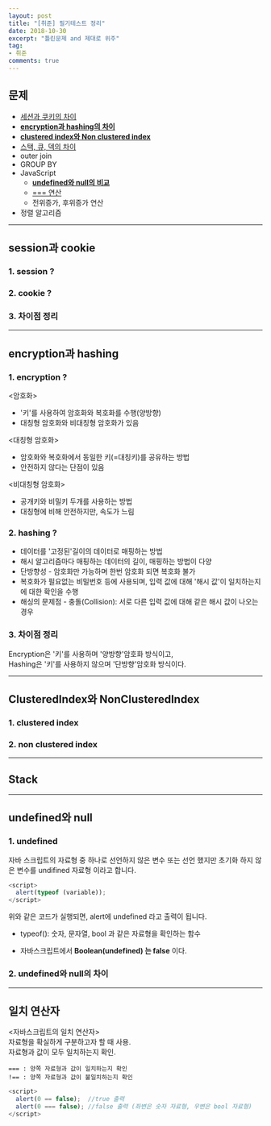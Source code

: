 ```yaml
---
layout: post
title: "[취준] 필기테스트 정리"
date: 2018-10-30
excerpt: "틀린문제 and 제대로 위주"
tag:
- 취준
comments: true
---
```


## <hlr>문제</hlr>

* [세션과 쿠키의 차이](#session과-cookie)
* [__encryption과 hashing의 차이__](#encryption과-hashing)
* [__clustered index와 Non clustered index__](#clusteredindex와-nonclusteredindex)
* [스택, 큐, 덱의 차이](#stack)
* outer join
* GROUP BY
* JavaScript
  - [__undefined와 null의 비교__](#undefined와-null)
  - [=== 연산](#일치-연산자)
  - 전위증가, 후위증가 연산
* 정렬 알고리즘
---

## session과 cookie

### 1. session ?


### 2. cookie ?

### 3. 차이점 정리

- - -

## encryption과 hashing

### 1. encryption ?
<암호화>  
- '키'를 사용하여 암호화와 복호화를 수행(양방향)
- 대칭형 암호화와 비대칭형 암호화가 있음

<대칭형 암호화>  
- 암호화와 복호화에서 동일한 키(=대칭키)를 공유하는 방법
- 안전하지 않다는 단점이 있음

<비대칭형 암호화>
- 공개키와 비밀키 두개를 사용하는 방법
- 대칭형에 비해 안전하지만, 속도가 느림

### 2. hashing ?
- 데이터를 '고정된'길이의 데이터로 매핑하는 방법
- 해시 알고리즘마다 매핑하는 데이터의 길이, 매핑하는 방법이 다양
- 단방향성 -  암호화만 가능하며 한번 암호화 되면 복호화 불가
- 복호화가 필요없는 비밀번호 등에 사용되며, 입력 값에 대해 '해시 값'이 일치하는지에 대한 확인을 수행
- 해싱의 문제점 - 충돌(Collision): 서로 다른 입력 값에 대해 같은 해시 값이 나오는 경우

### 3. 차이점 정리
Encryption은 '키'를 사용하며 '양방향'암호화 방식이고,  
Hashing은 '키'를 사용하지 않으며 '단방향'암호화 방식이다.

- - -

## ClusteredIndex와 NonClusteredIndex

### 1. clustered index

### 2. non clustered index
- - -

## Stack

- - -
## undefined와 null
### 1. undefined
자바 스크립트의 자료형 중 하나로 <hly>선언하지 않은 변수</hly> 또는 <hly>선언 했지만 초기화 하지 않은 변수</hly>를 undifined 자료형 이라고 합니다.  
~~~js
<script>
  alert(typeof (variable));
</script>
~~~
위와 같은 코드가 실행되면, alert에 undefined 라고 출력이 됩니다.  
* typeof(): 숫자, 문자열, bool 과 같은 자료형을 확인하는 함수  

- 자바스크립트에서 __Boolean(undefined) 는 false__ 이다.

### 2. undefined와 null의 차이
- - -
## 일치 연산자
<자바스크립트의 일치 연산자>  
자료형을 확실하게 구분하고자 할 때 사용.  
<hlr>자료형과 값이 모두 일치</hlr>하는지 확인.
~~~
=== : 양쪽 자료형과 값이 일치하는지 확인
!== : 양쪽 자료형과 값이 불일치하는지 확인
~~~

~~~js
<script>
  alert(0 == false);  //true 출력
  alert(0 === false); //false 출력 (좌변은 숫자 자료형, 우변은 bool 자료형)
</script>
~~~

